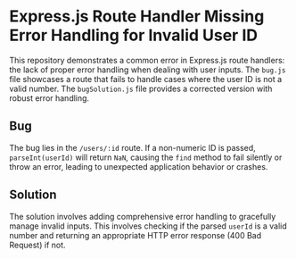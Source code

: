 # Express.js Route Handler Missing Error Handling for Invalid User ID

This repository demonstrates a common error in Express.js route handlers:  the lack of proper error handling when dealing with user inputs.  The `bug.js` file showcases a route that fails to handle cases where the user ID is not a valid number.  The `bugSolution.js` file provides a corrected version with robust error handling.

## Bug

The bug lies in the `/users/:id` route. If a non-numeric ID is passed, `parseInt(userId)` will return `NaN`, causing the `find` method to fail silently or throw an error, leading to unexpected application behavior or crashes.

## Solution

The solution involves adding comprehensive error handling to gracefully manage invalid inputs. This involves checking if the parsed `userId` is a valid number and returning an appropriate HTTP error response (400 Bad Request) if not.